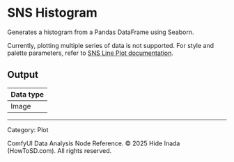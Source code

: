 # SNS Histogram
Generates a histogram from a Pandas DataFrame using Seaborn.

Currently, plotting multiple series of data is not supported.
For style and palette parameters, refer to [SNS Line Plot documentation](sns_line.md).

## Output
| Data type |
|---|
| Image |

<HR>
Category: Plot

ComfyUI Data Analysis Node Reference. © 2025 Hide Inada (HowToSD.com). All rights reserved.

